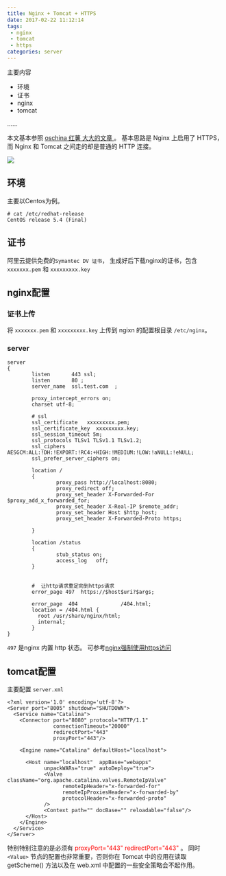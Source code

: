 ```yaml
---
title: Nginx + Tomcat + HTTPS
date: 2017-02-22 11:12:14
tags: 
 - nginx
 - tomcat
 - https
categories: server
---
```

主要内容
* 环境
* 证书
* nginx
* tomcat



......


本文基本参照 [ oschina 红薯 大大的文章 ](https://www.oschina.net/question/12_213459) 。
基本思路是 Nginx 上启用了 HTTPS，而 Nginx 和 Tomcat 之间走的却是普通的 HTTP 连接。

![](http://amadis.qiniudn.com/nginx_tomcat_ssl.png)

<!-- more -->

## 环境

主要以Centos为例。
```
# cat /etc/redhat-release
CentOS release 5.4 (Final)
```

## 证书
阿里云提供免费的`Symantec DV 证书`， 生成好后下载nginx的证书，包含 `xxxxxxx.pem` 和 `xxxxxxxxx.key`

## nginx配置
### 证书上传
将 `xxxxxxx.pem` 和 `xxxxxxxxx.key` 上传到 ngixn 的配置根目录 `/etc/nginx`。

### server

```
server
{
        listen       443 ssl;
        listen       80 ;
        server_name  ssl.test.com  ;                                                                                                                                                                    
                                                                                                                                                                                                                  
        proxy_intercept_errors on;                                                                                                                                                                                
        charset utf-8;                                                                                                                                                                                            
                                                                                                                                                                                                                  
        # ssl                                                                                                                                                                                                     
        ssl_certificate   xxxxxxxxx.pem;                                                                                                                                                                    
        ssl_certificate_key  xxxxxxxxx.key;                                                                                                                                                                 
        ssl_session_timeout 5m;                                                                                                                                                                                   
        ssl_protocols TLSv1 TLSv1.1 TLSv1.2;
        ssl_ciphers AESGCM:ALL:!DH:!EXPORT:!RC4:+HIGH:!MEDIUM:!LOW:!aNULL:!eNULL;
        ssl_prefer_server_ciphers on;

        location /
        {
                proxy_pass http://localhost:8080;
                proxy_redirect off;
                proxy_set_header X-Forwarded-For $proxy_add_x_forwarded_for;
                proxy_set_header X-Real-IP $remote_addr;
                proxy_set_header Host $http_host;
                proxy_set_header X-Forwarded-Proto https;
        
        }

        location /status
        {
                stub_status on;
                access_log   off;
        }


        #  让http请求重定向到https请求   
        error_page 497  https://$host$uri?$args;  

        error_page  404              /404.html;
        location = /404.html {
          root /usr/share/nginx/html;
          internal;
        }
}
```

`497` 是nginx 内置 http 状态。
可参考[nginx强制使用https访问](http://blog.csdn.net/vfush/article/details/51086274)

## tomcat配置
主要配置 `server.xml`

```
<?xml version='1.0' encoding='utf-8'?>
<Server port="8005" shutdown="SHUTDOWN">
  <Service name="Catalina">
    <Connector port="8080" protocol="HTTP/1.1"
               connectionTimeout="20000"
               redirectPort="443"
               proxyPort="443"/>

    <Engine name="Catalina" defaultHost="localhost">

      <Host name="localhost"  appBase="webapps"
            unpackWARs="true" autoDeploy="true">
            <Valve className="org.apache.catalina.valves.RemoteIpValve"
                  remoteIpHeader="x-forwarded-for"
                  remoteIpProxiesHeader="x-forwarded-by"
                  protocolHeader="x-forwarded-proto"
            />
            <Context path="" docBase="" reloadable="false"/>
      </Host>
    </Engine>
  </Service>
</Server>
```
特别特别注意的是必须有 <span style="color:red"> proxyPort="443"  redirectPort="443" </span>。
同时 `<Value>` 节点的配置也非常重要，否则你在 Tomcat 中的应用在读取 getScheme() 方法以及在 web.xml 中配置的一些安全策略会不起作用。

